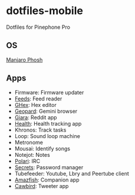 # dotfiles-mobile

Dotfiles for Pinephone Pro

## OS

[Manjaro Phosh](https://github.com/manjaro-pinephone/phosh/releases)

## Apps

- Firmware: Firmware updater
- [Feeds](https://gfeeds.gabmus.org/): Feed reader
- [GHex](https://wiki.gnome.org/Apps/Ghex): Hex editor
- [Geopard](https://ranfdev.com/projects/geopard/): Gemini browser
- [Giara](https://giara.gabmus.org/): Reddit app
- [Health](https://gitlab.gnome.org/World/Health): Health tracking app
- Khronos: Track tasks
- Loop: Sound loop machine
- Metronome
- Mousai: Identify songs
- Notejot: Notes
- [Polari](https://wiki.gnome.org/Apps/Polari): IRC
- [Secrets](https://gitlab.gnome.org/World/secrets): Password manager
- Tubefeeder: Youtube, Lbry and Peertube client
- [Amazfish](https://github.com/piggz/harbour-amazfish): Companion app
- [Cawbird](https://ibboard.co.uk/cawbird/): Tweeter app

